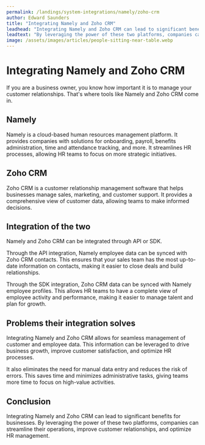 ```yaml
---
permalink: /landings/system-integrations/namely/zoho-crm
author: Edward Saunders
title: "Integrating Namely and Zoho CRM"
leadhead: "Integrating Namely and Zoho CRM can lead to significant benefits for businesses"
leadtext: "By leveraging the power of these two platforms, companies can streamline their operations, improve customer relationships, and optimize HR management."
image: /assets/images/articles/people-sitting-near-table.webp
---
```

<div class="arttext">	<h1>Integrating Namely and Zoho CRM</h1>
	<p>If you are a business owner, you know how important it is to manage your customer relationships. That's where tools like Namely and Zoho CRM come in.</p>
	<h2>Namely</h2>
	<p>Namely is a cloud-based human resources management platform. It provides companies with solutions for onboarding, payroll, benefits administration, time and attendance tracking, and more. It streamlines HR processes, allowing HR teams to focus on more strategic initiatives. </p>
	<h2>Zoho CRM</h2>
	<p>Zoho CRM is a customer relationship management software that helps businesses manage sales, marketing, and customer support. It provides a comprehensive view of customer data, allowing teams to make informed decisions.</p>
	<h2>Integration of the two</h2>
	<p>Namely and Zoho CRM can be integrated through API or SDK.</p>
	<p>Through the API integration, Namely employee data can be synced with Zoho CRM contacts. This ensures that your sales team has the most up-to-date information on contacts, making it easier to close deals and build relationships.</p>
	<p>Through the SDK integration, Zoho CRM data can be synced with Namely employee profiles. This allows HR teams to have a complete view of employee activity and performance, making it easier to manage talent and plan for growth.</p>
	<h2>Problems their integration solves</h2>
	<p>Integrating Namely and Zoho CRM allows for seamless management of customer and employee data. This information can be leveraged to drive business growth, improve customer satisfaction, and optimize HR processes.</p>
	<p>It also eliminates the need for manual data entry and reduces the risk of errors. This saves time and minimizes administrative tasks, giving teams more time to focus on high-value activities. </p>
	<h2>Conclusion</h2>
	<p>Integrating Namely and Zoho CRM can lead to significant benefits for businesses. By leveraging the power of these two platforms, companies can streamline their operations, improve customer relationships, and optimize HR management.</p>
</div>